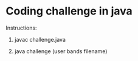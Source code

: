 Coding challenge in java
========================
Instructions:

1) javac challenge.java

2) java challenge (user bands filename)



